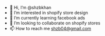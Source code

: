 - 👋 Hi, I’m @shzbkhan
- 👀 I’m interested in shopify store design
- 🌱 I’m currently learning facebook ads
- 💞️ I’m looking to collaborate on shopify stores
- 📫 How to reach me shzb04@gmail.com

<!---
shzbkhan/shzbkhan is a ✨ special ✨ repository because its `README.md` (this file) appears on your GitHub profile.
You can click the Preview link to take a look at your changes.
--->
